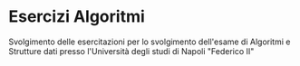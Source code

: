 # Esercizi Algoritmi
Svolgimento delle esercitazioni per lo svolgimento dell'esame di Algoritmi e Strutture dati
presso l'Università degli studi di Napoli "Federico II"
